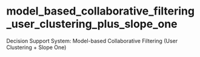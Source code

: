 # model_based_collaborative_filtering_user_clustering_plus_slope_one
Decision Support System: Model-based Collaborative Filtering (User Clustering + Slope One)
